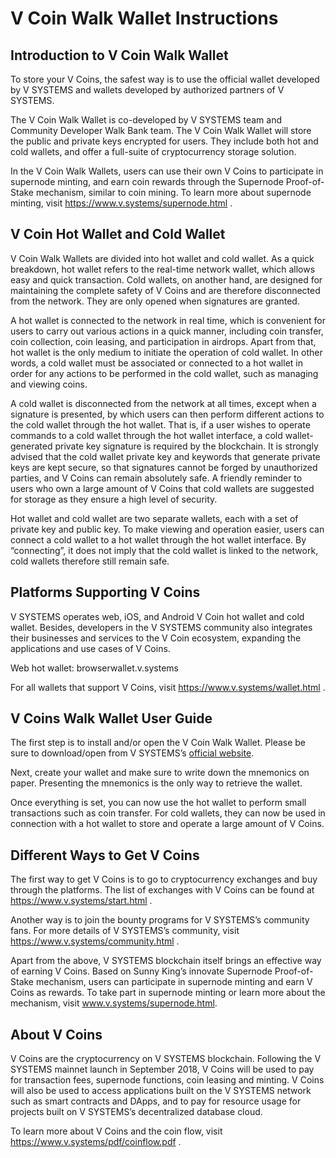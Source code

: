 # V Coin Walk Wallet Instructions
## Introduction to V Coin Walk Wallet

To store your V Coins, the safest way is to use the official wallet developed by V SYSTEMS and wallets developed by authorized partners of V SYSTEMS.

The V Coin Walk Wallet is co-developed by V SYSTEMS team and Community Developer Walk Bank team. The V Coin Walk Wallet will store the public and private keys encrypted for users. They include both hot and cold wallets, and offer a full-suite of cryptocurrency storage solution.

In the V Coin Walk Wallets, users can use their own V Coins to participate in supernode minting, and earn coin rewards through the Supernode Proof-of-Stake mechanism, similar to coin mining. To learn more about supernode minting, visit https://www.v.systems/supernode.html .

## V Coin Hot Wallet and Cold Wallet
V Coin Walk Wallets are divided into hot wallet and cold wallet. As a quick breakdown, hot wallet refers to the real-time network wallet, which allows easy and quick transaction. Cold wallets, on another hand, are designed for maintaining the complete safety of V Coins and are therefore disconnected from the network. They are only opened when signatures are granted.

A hot wallet is connected to the network in real time, which is convenient for users to carry out various actions in a quick manner, including coin transfer, coin collection, coin leasing, and participation in airdrops. Apart from that, hot wallet is the only medium to initiate the operation of cold wallet. In other words, a cold wallet must be associated or connected to a hot wallet in order for any actions to be performed in the cold wallet, such as managing and viewing coins.

A cold wallet is disconnected from the network at all times, except when a signature is presented, by which users can then perform different actions to the cold wallet through the hot wallet. That is, if a user wishes to operate commands to a cold wallet through the hot wallet interface, a cold wallet-generated private key signature is required by the blockchain. It is strongly advised that the cold wallet private key and keywords that generate private keys are kept secure, so that signatures cannot be forged by unauthorized parties, and V Coins can remain absolutely safe. A friendly reminder to users who own a large amount of V Coins that cold wallets are suggested for storage as they ensure a high level of security.

Hot wallet and cold wallet are two separate wallets, each with a set of private key and public key. To make viewing and operation easier, users can connect a cold wallet to a hot wallet through the hot wallet interface. By “connecting”, it does not imply that the cold wallet is linked to the network, cold wallets therefore still remain safe.

## Platforms Supporting V Coins

V SYSTEMS operates web, iOS, and Android V Coin hot wallet and cold wallet. Besides, developers in the V SYSTEMS community also integrates their businesses and services to the V Coin ecosystem, expanding the applications and use cases of V Coins.

Web hot wallet: browserwallet.v.systems

For all wallets that support V Coins, visit https://www.v.systems/wallet.html .

## V Coins Walk Wallet User Guide

The first step is to install and/or open the V Coin Walk Wallet. Please be sure to download/open from V SYSTEMS’s [official website](https://www.v.systems).

Next, create your wallet and make sure to write down the mnemonics on paper. Presenting the mnemonics is the only way to retrieve the wallet.

Once everything is set, you can now use the hot wallet to perform small transactions such as coin transfer. For cold wallets, they can now be used in connection with a hot wallet to store and operate a large amount of V Coins.

## Different Ways to Get V Coins

The first way to get V Coins is to go to cryptocurrency exchanges and buy through the platforms. The list of exchanges with V Coins can be found at https://www.v.systems/start.html .

Another way is to join the bounty programs for V SYSTEMS’s community fans. For more details of V SYSTEMS’s community, visit https://www.v.systems/community.html .

Apart from the above, V SYSTEMS blockchain itself brings an effective way of earning V Coins. Based on Sunny King’s innovate Supernode Proof-of-Stake mechanism, users can participate in supernode minting and earn V Coins as rewards. To take part in supernode minting or learn more about the mechanism, visit www.v.systems/supernode.html.

## About V Coins
V Coins are the cryptocurrency on V SYSTEMS blockchain. Following the V SYSTEMS mainnet launch in September 2018, V Coins will be used to pay for transaction fees, supernode functions, coin leasing and minting. V Coins will also be used to access applications built on the V SYSTEMS network such as smart contracts and DApps, and to pay for resource usage for projects built on V SYSTEMS’s decentralized database cloud.

To learn more about V Coins and the coin flow, visit https://www.v.systems/pdf/coinflow.pdf .